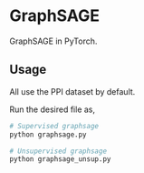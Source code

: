 # GraphSAGE
GraphSAGE in PyTorch.

## Usage

All use the PPI dataset by default.

Run the desired file as,
```bash
# Supervised graphsage
python graphsage.py

# Unsupervised graphsage
python graphsage_unsup.py
```
